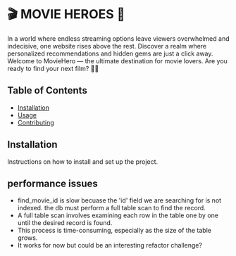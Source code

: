 # 🎬 MOVIE HEROES 🍿

In a world where endless streaming options leave viewers overwhelmed and indecisive, one website rises above the rest. Discover a realm where personalized recommendations and hidden gems are just a click away. Welcome to MovieHero — the ultimate destination for movie lovers. Are you ready to find your next  film? 🍿😎

## Table of Contents

- [Installation](#installation)
- [Usage](#usage)
- [Contributing](#contributing)


## Installation

Instructions on how to install and set up the project.


## performance issues

- find_movie_id is slow becuase the 'id' field we are searching for is not indexed. the db must perform a full table scan to find the record.
- A full table scan involves examining each row in the table one by one until the desired record is found.
- This process is time-consuming, especially as the size of the table grows.
- It works for now but could be an interesting refactor challenge?
